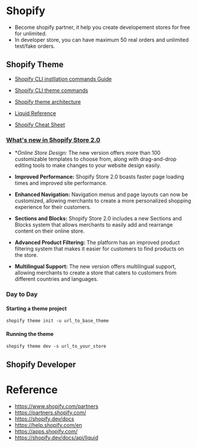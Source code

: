 # Shopify

- Become shopify partner, it help you create developement stores for free for unlimited.
- In developer store, you can have maximum 50 real orders and unlimited test/fake orders.

## Shopify Theme

- [Shopify CLI instllation commands Guide](https://shopify.dev/docs/themes/tools/cli/install)

- [Shopify CLI theme commands](https://shopify.dev/docs/themes/tools/cli/commands)

- [Shopify theme architecture](https://shopify.dev/docs/themes/architecture)

- [Liquid Reference](https://shopify.dev/docs/api/liquid)

- [Shopify Cheat Sheet](https://www.shopify.com/partners/shopify-cheat-sheet)

### [What's new in Shopify Store 2.0](https://www.shopify.com/partners/blog/shopify-online-store)

- **Online Store Design:* The new version offers more than 100 customizable templates to choose from, along with drag-and-drop editing tools to make changes to your website design easily.

- **Improved Performance:** Shopify Store 2.0 boasts faster page loading times and improved site performance.

- **Enhanced Navigation:** Navigation menus and page layouts can now be customized, allowing merchants to create a more personalized shopping experience for their customers.

- **Sections and Blocks:** Shopify Store 2.0 includes a new Sections and Blocks system that allows merchants to easily add and rearrange content on their online store.

- **Advanced Product Filtering:** The platform has an improved product filtering system that makes it easier for customers to find products on the store.

- **Multilingual Support:** The new version offers multilingual support, allowing merchants to create a store that caters to customers from different countries and languages.

### Day to Day 

#### Starting a theme project

`shopify theme init -u url_to_base_theme`


#### Running the theme

`shopify theme dev -s url_to_your_store`


## Shopify Developer



# Reference

- https://www.shopify.com/partners
- https://partners.shopify.com/
- https://shopify.dev/docs
- https://help.shopify.com/en
- https://apps.shopify.com/
- https://shopify.dev/docs/api/liquid
